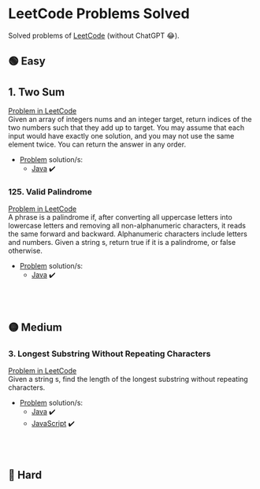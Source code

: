 # LeetCode Problems Solved
Solved problems of [LeetCode](https://leetcode.com/problems) (without ChatGPT 😂).

## 🟢 Easy
## 1. Two Sum
[Problem in LeetCode](https://leetcode.com/problems/two-sum/description/)<br>
Given an array of integers nums and an integer target, return indices of the two numbers such that they add up to target. You may assume that each input would have exactly one solution, and you may not use the same element twice. You can return the answer in any order.

* [Problem](./problems/1_two_sum/problem.md) solution/s:
    * [Java](./problems/1_two_sum/Solution.java) ✔️

### 125. Valid Palindrome
[Problem in LeetCode](https://leetcode.com/problems/valid-palindrome/description/)<br>
A phrase is a palindrome if, after converting all uppercase letters into lowercase letters and removing all non-alphanumeric characters, it reads the same forward and backward. Alphanumeric characters include letters and numbers. Given a string s, return true if it is a palindrome, or false otherwise.

* [Problem](./problems/125_valid_palindrome/problem.md) solution/s:
    * [Java](./problems/125_valid_palindrome/Solution.java) ✔️

<br><br>

## 🟡 Medium
### 3. Longest Substring Without Repeating Characters
[Problem in LeetCode](https://leetcode.com/problems/longest-substring-without-repeating-characters/description/)<br>
Given a string s, find the length of the longest substring without repeating characters.

* [Problem](./problems/3_longest_substring_without_repeating_characters/problem.md) solution/s:
    * [Java](./problems/3_longest_substring_without_repeating_characters/Solution.java) ✔️
    * [JavaScript](./problems/3_longest_substring_without_repeating_characters/Solution.js) ✔️

<br><br>

## 🔴 Hard